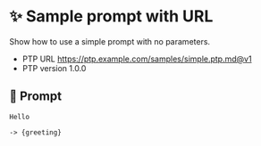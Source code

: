 # ✨ Sample prompt with URL

Show how to use a simple prompt with no parameters.

-   PTP URL https://ptp.example.com/samples/simple.ptp.md@v1
-   PTP version 1.0.0

## 💬 Prompt

```text
Hello
```

`-> {greeting}`

<!--
TODO: [🧠] Figure out less simmilar word for "single", "simple" and "sample"
-->
